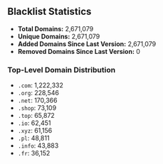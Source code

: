 ## Blacklist Statistics

- **Total Domains:** 2,671,079
- **Unique Domains:** 2,671,079
- **Added Domains Since Last Version:** 2,671,079
- **Removed Domains Since Last Version:** 0

### Top-Level Domain Distribution

-  `.com`: 1,222,332
-  `.org`: 228,546
-  `.net`: 170,366
-  `.shop`: 73,109
-  `.top`: 65,872
-  `.io`: 62,451
-  `.xyz`: 61,156
-  `.pl`: 48,811
-  `.info`: 43,883
-  `.fr`: 36,152
